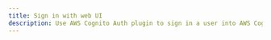 ```yaml
---
title: Sign in with web UI
description: Use AWS Cognito Auth plugin to sign in a user into AWS Cognito User Pool
---
```


<inline-fragment platform="ios" src="~/lib/auth/fragments/native_common/authentication/signin_web_ui/common.md"></inline-fragment>
<inline-fragment platform="android" src="~/lib/auth/fragments/native_common/authentication/signin_web_ui/common.md"></inline-fragment>
